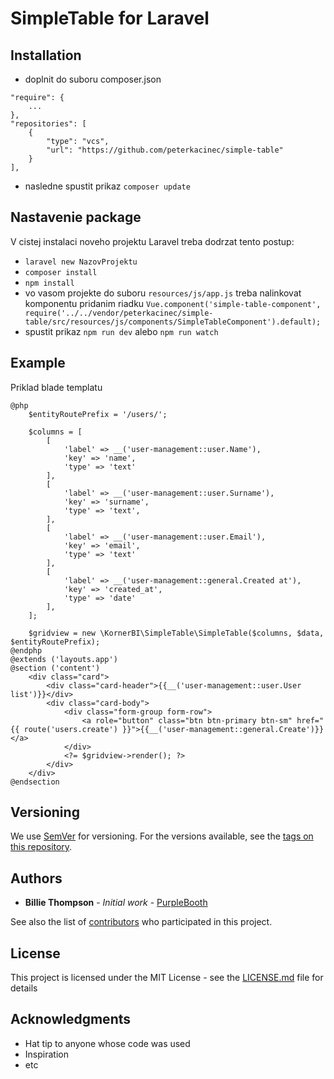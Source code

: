 # SimpleTable for Laravel

## Installation

- doplnit do suboru composer.json
```
"require": {
    ...
},
"repositories": [
    {
        "type": "vcs",
        "url": "https://github.com/peterkacinec/simple-table"
    }
],
```

- nasledne spustit prikaz `composer update`

## Nastavenie package

V cistej instalaci noveho projektu Laravel treba dodrzat tento postup:

- `laravel new NazovProjektu`
- `composer install`
- `npm install`
- vo vasom projekte do suboru `resources/js/app.js` treba nalinkovat komponentu pridanim riadku `Vue.component('simple-table-component', require('../../vendor/peterkacinec/simple-table/src/resources/js/components/SimpleTableComponent').default);`
- spustit prikaz `npm run dev` alebo `npm run watch`

## Example

Priklad blade templatu

````
@php
    $entityRoutePrefix = '/users/';

    $columns = [
        [
            'label' => __('user-management::user.Name'),
            'key' => 'name',
            'type' => 'text'
        ],
        [
            'label' => __('user-management::user.Surname'),
            'key' => 'surname',
            'type' => 'text',
        ],
        [
            'label' => __('user-management::user.Email'),
            'key' => 'email',
            'type' => 'text'
        ],
        [
            'label' => __('user-management::general.Created at'),
            'key' => 'created_at',
            'type' => 'date'
        ],
    ];

    $gridview = new \KornerBI\SimpleTable\SimpleTable($columns, $data, $entityRoutePrefix);
@endphp
@extends ('layouts.app')
@section ('content')
    <div class="card">
        <div class="card-header">{{__('user-management::user.User list')}}</div>
        <div class="card-body">
            <div class="form-group form-row">
                <a role="button" class="btn btn-primary btn-sm" href="{{ route('users.create') }}">{{__('user-management::general.Create')}}</a>
            </div>
            <?= $gridview->render(); ?>
        </div>
    </div>
@endsection
````
## Versioning

We use [SemVer](http://semver.org/) for versioning. For the versions available, see the [tags on this repository](https://github.com/your/project/tags). 

## Authors

* **Billie Thompson** - *Initial work* - [PurpleBooth](https://github.com/PurpleBooth)

See also the list of [contributors](https://github.com/your/project/contributors) who participated in this project.

## License

This project is licensed under the MIT License - see the [LICENSE.md](LICENSE.md) file for details

## Acknowledgments

* Hat tip to anyone whose code was used
* Inspiration
* etc
